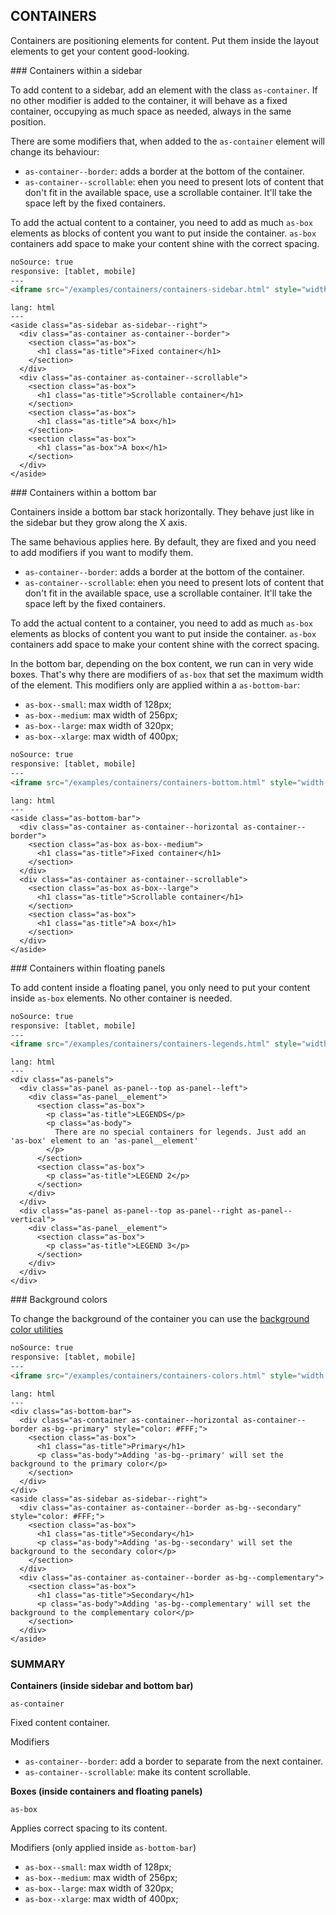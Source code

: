 ## CONTAINERS

Containers are positioning elements for content. Put them inside the layout elements to get your content good-looking.

### Containers within a sidebar

To add content to a sidebar, add an element with the class `as-container`. If no other modifier is added to the container, it will behave as a fixed container, occupying as much space as needed, always in the same position.

There are some modifiers that, when added to the `as-container` element will change its behaviour:
- `as-container--border`: adds a border at the bottom of the container.
- `as-container--scrollable`: ehen you need to present lots of content that don't fit in the available space, use a scrollable container. It'll take the space left by the fixed containers.

To add the actual content to a container, you need to add as much `as-box` elements as blocks of content you want to put inside the container. `as-box` containers add space to make your content shine with the correct spacing.

```html
noSource: true
responsive: [tablet, mobile]
---
<iframe src="/examples/containers/containers-sidebar.html" style="width: 100%; height: 100%;">
```

```code
lang: html
---
<aside class="as-sidebar as-sidebar--right">
  <div class="as-container as-container--border">
    <section class="as-box">
      <h1 class="as-title">Fixed container</h1>
    </section>
  </div>
  <div class="as-container as-container--scrollable">
    <section class="as-box">
      <h1 class="as-title">Scrollable container</h1>
    </section>
    <section class="as-box">
      <h1 class="as-title">A box</h1>
    </section>
    <section class="as-box">
      <h1 class="as-box">A box</h1>
    </section>
  </div>
</aside>
```

### Containers within a bottom bar

Containers inside a bottom bar stack horizontally. They behave just like in the sidebar but they grow along the X axis.

The same behavious applies here. By default, they are fixed and you need to add modifiers if you want to modify them.

- `as-container--border`: adds a border at the bottom of the container.
- `as-container--scrollable`: ehen you need to present lots of content that don't fit in the available space, use a scrollable container. It'll take the space left by the fixed containers.

To add the actual content to a container, you need to add as much `as-box` elements as blocks of content you want to put inside the container. `as-box` containers add space to make your content shine with the correct spacing.

In the bottom bar, depending on the box content, we run can in very wide boxes. That's why there are modifiers of `as-box` that set the maximum width of the element. This modifiers only are applied within a `as-bottom-bar`:
- `as-box--small`: max width of 128px;
- `as-box--medium`: max width of 256px;
- `as-box--large`: max width of 320px;
- `as-box--xlarge`: max width of 400px;

```html
noSource: true
responsive: [tablet, mobile]
---
<iframe src="/examples/containers/containers-bottom.html" style="width: 100%; height: 100%;">
```

```code
lang: html
---
<aside class="as-bottom-bar">
  <div class="as-container as-container--horizontal as-container--border">
    <section class="as-box as-box--medium">
      <h1 class="as-title">Fixed container</h1>
    </section>
  </div>
  <div class="as-container as-container--scrollable">
    <section class="as-box as-box--large">
      <h1 class="as-title">Scrollable container</h1>
    </section>
    <section class="as-box">
      <h1 class="as-title">A box</h1>
    </section>
  </div>
</aside>
```

### Containers within floating panels

To add content inside a floating panel, you only need to put your content inside `as-box` elements. No other container is needed.

```html
noSource: true
responsive: [tablet, mobile]
---
<iframe src="/examples/containers/containers-legends.html" style="width: 100%; height: 100%;">
```

```code
lang: html
---
<div class="as-panels">
  <div class="as-panel as-panel--top as-panel--left">
    <div class="as-panel__element">
      <section class="as-box">
        <p class="as-title">LEGENDS</p>
        <p class="as-body">
          There are no special containers for legends. Just add an 'as-box' element to an 'as-panel__element'
        </p>
      </section>
      <section class="as-box">
        <p class="as-title">LEGEND 2</p>
      </section>
    </div>
  </div>
  <div class="as-panel as-panel--top as-panel--right as-panel--vertical">
    <div class="as-panel__element">
      <section class="as-box">
        <p class="as-title">LEGEND 3</p>
      </section>
    </div>
  </div>
</div>
```

### Background colors

To change the background of the container you can use the [background color utilities](/catalog/#/styles/utilities?a=background-color)

```html
noSource: true
responsive: [tablet, mobile]
---
<iframe src="/examples/containers/containers-colors.html" style="width: 100%; height: 100%;">
```

```code
lang: html
---
<div class="as-bottom-bar">
  <div class="as-container as-container--horizontal as-container--border as-bg--primary" style="color: #FFF;">
    <section class="as-box">
      <h1 class="as-title">Primary</h1>
      <p class="as-body">Adding 'as-bg--primary' will set the background to the primary color</p>
    </section>
  </div>
</div>
<aside class="as-sidebar as-sidebar--right">
  <div class="as-container as-container--border as-bg--secondary" style="color: #FFF;">
    <section class="as-box">
      <h1 class="as-title">Secondary</h1>
      <p class="as-body">Adding 'as-bg--secondary' will set the background to the secondary color</p>
    </section>
  </div>
  <div class="as-container as-container--border as-bg--complementary">
    <section class="as-box">
      <h1 class="as-title">Secondary</h1>
      <p class="as-body">Adding 'as-bg--complementary' will set the background to the complementary color</p>
    </section>
  </div>
</aside>
```

### SUMMARY

**Containers (inside sidebar and bottom bar)**

`as-container`

Fixed content container.

Modifiers
- `as-container--border`: add a border to separate from the next container.
- `as-container--scrollable`: make its content scrollable.

**Boxes (inside containers and floating panels)**

`as-box`

Applies correct spacing to its content.

Modifiers (only applied inside `as-bottom-bar`)
- `as-box--small`: max width of 128px;
- `as-box--medium`: max width of 256px;
- `as-box--large`: max width of 320px;
- `as-box--xlarge`: max width of 400px;
